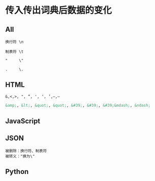 # 传入传出词典后数据的变化

## All


```text
换行符 \n

制表符 \t

"     \"

.     \.

```

## HTML


```text
&,<,>, ", “, ', ‘, ’,—,–
```


```html
&amp;, &lt;, &quot;, &quot;, &#39;, &#39;, &#39;&mdash;, &ndash;
```



## JavaScript





## JSON


```text
被删除：换行符、制表符
被转义："换为\"
```



## Python






